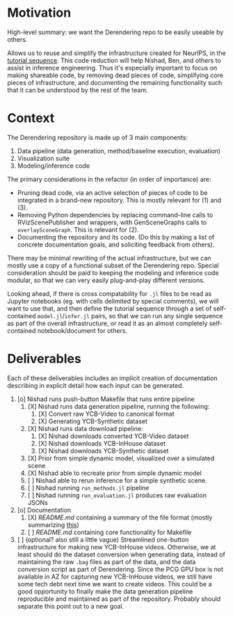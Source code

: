 # Motivation

High-level summary: we want the Derendering repo to be easily useable by others.

Allows us to reuse and simplify the infrastructure created for NeurIPS, in the
[tutorial sequence](SceneGraphInferenceTutorialSequence.md). This code
reduction will help Nishad, Ben, and others to assist in inference engineering.
Thus it's especially important to focus on making shareable code, by removing
dead pieces of code, simplifying core pieces of infrastructure, and documenting
the remaining functionality such that it can be understood by the rest of the
team.

# Context

The Derendering repository is made up of 3 main components:

1. Data pipeline (data generation, method/baseline execution, evaluation)
2. Visualization suite
3. Modeling/inference code

The primary considerations in the refactor (in order of importance) are:

* Pruning dead code, via an active selection of pieces of code to be integrated
  in a brand-new repository. This is mostly relevant for (1) and (3).
* Removing Python dependencies by replacing command-line calls to
  RVizScenePublisher and wrappers, with GenSceneGraphs calls to
  `overlaySceneGraph`. This is relevant for (2).
* Documenting the repository and its code. (Do this by making a list of 
  concrete documentation goals, and soliciting feedback from others).

There may be minimal rewriting of the actual infrastructure, but we can mostly
use a copy of a functional subset of the Derendering repo. Special
consideration should be paid to keeping the modeling and inference code
modular, so that we can very easily plug-and-play different versions.

Looking ahead, if there is cross compatability for `.jl` files to be read as
Jupyter notebooks (eg. with cells delimited by special comments), we will want
to use that, and then define the tutorial sequence through a set of
self-contained `model.jl`/`infer.jl` pairs, so that we can run any single
sequence as part of the overall infrastructure, or read it as an almost
completely self-contained notebook/document for others.

# Deliverables

Each of these deliverables includes an implicit creation of documentation
describing in explicit detail how each input can be generated.

1. [o] Nishad runs push-button Makefile that runs entire pipeline
    1. [X] Nishad runs data generation pipeline, running the following:
        1. [X] Convert raw YCB-Video to canonical format
        2. [X] Generating YCB-Synthetic dataset
    2. [X] Nishad runs data download pipeline:
        1. [X] Nishad downloads converted YCB-Video dataset
        2. [X] Nishad downloads YCB-InHouse dataset
        3. [X] Nishad downloads YCB-Synthetic dataset
    3. [X] Prior from simple dynamic model, visualized over a simulated scene
    4. [X] Nishad able to recreate prior from simple dynamic model
    5. [ ] Nishad able to rerun inference for a simple synthetic scene.
    6. [ ] Nishad running `run_methods.jl` pipeline
    7. [ ] Nishad running `run_evaluation.jl` produces raw evaluation JSONs
2. [o] Documentation
    1. [X] *README.md* containing a summary of the file format (mostly summarizing [this](https://docs.google.com/document/d/1Hb6dmcatRCZpUXJI3ImoNVos_J4IffrMxbiwPsCtft0/edit#heading=h.7rmiigac9sxb))
    3. [ ] *README.md* containing core functionality for Makefile
3. [ ] (optional? also still a little vague) Streamlined one-button
       infrastructure for making new YCB-InHouse videos. Otherwise, we at least
       should do the dataset conversion when generating data, instead of
       maintaining the raw `.bag` files as part of the data, and the data
       conversion script as part of Derendering. Since the PCG GPU box is not
       available in AZ for capturing new YCB-InHouse videos, we still have some
       tech debt next time we want to create videos. This could be a good
       opportunity to finally make the data generation pipeline reproducible
       and maintained as part of the repository. Probably should separate this
       point out to a new goal.
